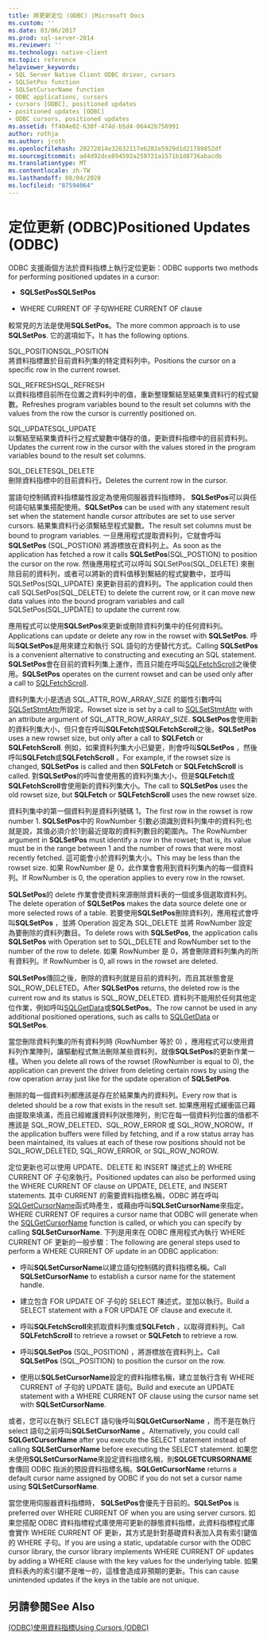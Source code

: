 ```yaml
---
title: 將更新定位 (ODBC) |Microsoft Docs
ms.custom: ''
ms.date: 03/06/2017
ms.prod: sql-server-2014
ms.reviewer: ''
ms.technology: native-client
ms.topic: reference
helpviewer_keywords:
- SQL Server Native Client ODBC driver, cursors
- SQLSetPos function
- SQLSetCursorName function
- ODBC applications, cursors
- cursors [ODBC], positioned updates
- positioned updates [ODBC]
- ODBC cursors, positioned updates
ms.assetid: ff404e02-630f-474d-b5d4-06442b756991
author: rothja
ms.author: jroth
ms.openlocfilehash: 20272014e32632117e6282e5929d1d21789852df
ms.sourcegitcommit: ad4d92dce894592a259721a1571b1d8736abacdb
ms.translationtype: MT
ms.contentlocale: zh-TW
ms.lasthandoff: 08/04/2020
ms.locfileid: "87594064"
---
```

# <a name="positioned-updates-odbc"></a><span data-ttu-id="138d0-102">定位更新 (ODBC)</span><span class="sxs-lookup"><span data-stu-id="138d0-102">Positioned Updates (ODBC)</span></span>
  <span data-ttu-id="138d0-103">ODBC 支援兩個方法於資料指標上執行定位更新：</span><span class="sxs-lookup"><span data-stu-id="138d0-103">ODBC supports two methods for performing positioned updates in a cursor:</span></span>  
  
-   <span data-ttu-id="138d0-104">**SQLSetPos**</span><span class="sxs-lookup"><span data-stu-id="138d0-104">**SQLSetPos**</span></span>  
  
-   <span data-ttu-id="138d0-105">WHERE CURRENT OF 子句</span><span class="sxs-lookup"><span data-stu-id="138d0-105">WHERE CURRENT OF clause</span></span>  
  
 <span data-ttu-id="138d0-106">較常見的方法是使用**SQLSetPos**。</span><span class="sxs-lookup"><span data-stu-id="138d0-106">The more common approach is to use **SQLSetPos**.</span></span> <span data-ttu-id="138d0-107">它的選項如下。</span><span class="sxs-lookup"><span data-stu-id="138d0-107">It has the following options.</span></span>  
  
 <span data-ttu-id="138d0-108">SQL_POSITION</span><span class="sxs-lookup"><span data-stu-id="138d0-108">SQL_POSITION</span></span>  
 <span data-ttu-id="138d0-109">將資料指標置於目前資料列集的特定資料列中。</span><span class="sxs-lookup"><span data-stu-id="138d0-109">Positions the cursor on a specific row in the current rowset.</span></span>  
  
 <span data-ttu-id="138d0-110">SQL_REFRESH</span><span class="sxs-lookup"><span data-stu-id="138d0-110">SQL_REFRESH</span></span>  
 <span data-ttu-id="138d0-111">以資料指標目前所在位置之資料列中的值，重新整理繫結至結果集資料行的程式變數。</span><span class="sxs-lookup"><span data-stu-id="138d0-111">Refreshes program variables bound to the result set columns with the values from the row the cursor is currently positioned on.</span></span>  
  
 <span data-ttu-id="138d0-112">SQL_UPDATE</span><span class="sxs-lookup"><span data-stu-id="138d0-112">SQL_UPDATE</span></span>  
 <span data-ttu-id="138d0-113">以繫結至結果集資料行之程式變數中儲存的值，更新資料指標中的目前資料列。</span><span class="sxs-lookup"><span data-stu-id="138d0-113">Updates the current row in the cursor with the values stored in the program variables bound to the result set columns.</span></span>  
  
 <span data-ttu-id="138d0-114">SQL_DELETE</span><span class="sxs-lookup"><span data-stu-id="138d0-114">SQL_DELETE</span></span>  
 <span data-ttu-id="138d0-115">刪除資料指標中的目前資料行。</span><span class="sxs-lookup"><span data-stu-id="138d0-115">Deletes the current row in the cursor.</span></span>  
  
 <span data-ttu-id="138d0-116">當語句控制碼資料指標屬性設定為使用伺服器資料指標時， **SQLSetPos**可以與任何語句結果集搭配使用。</span><span class="sxs-lookup"><span data-stu-id="138d0-116">**SQLSetPos** can be used with any statement result set when the statement handle cursor attributes are set to use server cursors.</span></span> <span data-ttu-id="138d0-117">結果集資料行必須繫結至程式變數。</span><span class="sxs-lookup"><span data-stu-id="138d0-117">The result set columns must be bound to program variables.</span></span> <span data-ttu-id="138d0-118">一旦應用程式提取資料列，它就會呼叫**SQLSetPos** (SQL_POSTION) 將游標放在資料列上。</span><span class="sxs-lookup"><span data-stu-id="138d0-118">As soon as the application has fetched a row it calls **SQLSetPos**(SQL_POSTION) to position the cursor on the row.</span></span> <span data-ttu-id="138d0-119">然後應用程式可以呼叫 SQLSetPos(SQL_DELETE) 來刪除目前的資料列，或者可以將新的資料值移到繫結的程式變數中，並呼叫 SQLSetPos(SQL_UPDATE) 來更新目前的資料列。</span><span class="sxs-lookup"><span data-stu-id="138d0-119">The application could then call SQLSetPos(SQL_DELETE) to delete the current row, or it can move new data values into the bound program variables and call SQLSetPos(SQL_UPDATE) to update the current row.</span></span>  
  
 <span data-ttu-id="138d0-120">應用程式可以使用**SQLSetPos**來更新或刪除資料列集中的任何資料列。</span><span class="sxs-lookup"><span data-stu-id="138d0-120">Applications can update or delete any row in the rowset with **SQLSetPos**.</span></span> <span data-ttu-id="138d0-121">呼叫**SQLSetPos**是用來建立和執行 SQL 語句的方便替代方式。</span><span class="sxs-lookup"><span data-stu-id="138d0-121">Calling **SQLSetPos** is a convenient alternative to constructing and executing an SQL statement.</span></span> <span data-ttu-id="138d0-122">**SQLSetPos**會在目前的資料列集上運作，而且只能在呼叫[SQLFetchScroll](../native-client-odbc-api/sqlfetchscroll.md)之後使用。</span><span class="sxs-lookup"><span data-stu-id="138d0-122">**SQLSetPos** operates on the current rowset and can be used only after a call to [SQLFetchScroll](../native-client-odbc-api/sqlfetchscroll.md).</span></span>  
  
 <span data-ttu-id="138d0-123">資料列集大小是透過 SQL_ATTR_ROW_ARRAY_SIZE 的屬性引數呼叫[SQLSetStmtAttr](../native-client-odbc-api/sqlsetstmtattr.md)所設定。</span><span class="sxs-lookup"><span data-stu-id="138d0-123">Rowset size is set by a call to [SQLSetStmtAttr](../native-client-odbc-api/sqlsetstmtattr.md) with an attribute argument of SQL_ATTR_ROW_ARRAY_SIZE.</span></span> <span data-ttu-id="138d0-124">**SQLSetPos**會使用新的資料列集大小，但只會在呼叫**SQLFetch**或**SQLFetchScroll**之後。</span><span class="sxs-lookup"><span data-stu-id="138d0-124">**SQLSetPos** uses a new rowset size, but only after a call to **SQLFetch** or **SQLFetchScroll**.</span></span> <span data-ttu-id="138d0-125">例如，如果資料列集大小已變更，則會呼叫**SQLSetPos** ，然後呼叫**SQLFetch**或**SQLFetchScroll** 。</span><span class="sxs-lookup"><span data-stu-id="138d0-125">For example, if the rowset size is changed, **SQLSetPos** is called and then **SQLFetch** or **SQLFetchScroll** is called.</span></span> <span data-ttu-id="138d0-126">對**SQLSetPos**的呼叫會使用舊的資料列集大小，但是**SQLFetch**或**SQLFetchScroll**會使用新的資料列集大小。</span><span class="sxs-lookup"><span data-stu-id="138d0-126">The call to **SQLSetPos** uses the old rowset size, but **SQLFetch** or **SQLFetchScroll** uses the new rowset size.</span></span>  
  
 <span data-ttu-id="138d0-127">資料列集中的第一個資料列是資料列號碼 1。</span><span class="sxs-lookup"><span data-stu-id="138d0-127">The first row in the rowset is row number 1.</span></span> <span data-ttu-id="138d0-128">**SQLSetPos**中的 RowNumber 引數必須識別資料列集中的資料列;也就是說，其值必須介於1到最近提取的資料列數目的範圍內。</span><span class="sxs-lookup"><span data-stu-id="138d0-128">The RowNumber argument in **SQLSetPos** must identify a row in the rowset; that is, its value must be in the range between 1 and the number of rows that were most recently fetched.</span></span> <span data-ttu-id="138d0-129">這可能會小於資料列集大小。</span><span class="sxs-lookup"><span data-stu-id="138d0-129">This may be less than the rowset size.</span></span> <span data-ttu-id="138d0-130">如果 RowNumber 是 0，此作業會套用到資料列集內的每一個資料列。</span><span class="sxs-lookup"><span data-stu-id="138d0-130">If RowNumber is 0, the operation applies to every row in the rowset.</span></span>  
  
 <span data-ttu-id="138d0-131">**SQLSetPos**的 delete 作業會使資料來源刪除資料表的一個或多個選取資料列。</span><span class="sxs-lookup"><span data-stu-id="138d0-131">The delete operation of **SQLSetPos** makes the data source delete one or more selected rows of a table.</span></span> <span data-ttu-id="138d0-132">若要使用**SQLSetPos**刪除資料列，應用程式會呼叫**SQLSetPos** ，並將 Operation 設定為 SQL_DELETE 並將 RowNumber 設定為要刪除的資料列數目。</span><span class="sxs-lookup"><span data-stu-id="138d0-132">To delete rows with **SQLSetPos**, the application calls **SQLSetPos** with Operation set to SQL_DELETE and RowNumber set to the number of the row to delete.</span></span> <span data-ttu-id="138d0-133">如果 RowNumber 是 0，將會刪除資料列集內的所有資料列。</span><span class="sxs-lookup"><span data-stu-id="138d0-133">If RowNumber is 0, all rows in the rowset are deleted.</span></span>  
  
 <span data-ttu-id="138d0-134">**SQLSetPos**傳回之後，刪除的資料列就是目前的資料列，而且其狀態會是 SQL_ROW_DELETED。</span><span class="sxs-lookup"><span data-stu-id="138d0-134">After **SQLSetPos** returns, the deleted row is the current row and its status is SQL_ROW_DELETED.</span></span> <span data-ttu-id="138d0-135">資料列不能用於任何其他定位作業，例如呼叫[SQLGetData](../native-client-odbc-api/sqlgetdata.md)或**SQLSetPos**。</span><span class="sxs-lookup"><span data-stu-id="138d0-135">The row cannot be used in any additional positioned operations, such as calls to [SQLGetData](../native-client-odbc-api/sqlgetdata.md) or **SQLSetPos**.</span></span>  
  
 <span data-ttu-id="138d0-136">當您刪除資料列集的所有資料列時 (RowNumber 等於 0) ，應用程式可以使用資料列作業陣列，讓驅動程式無法刪除某些資料列，就像**SQLSetPos**的更新作業一樣。</span><span class="sxs-lookup"><span data-stu-id="138d0-136">When you delete all rows of the rowset (RowNumber is equal to 0), the application can prevent the driver from deleting certain rows by using the row operation array just like for the update operation of **SQLSetPos**.</span></span>  
  
 <span data-ttu-id="138d0-137">刪除的每一個資料列都應該是存在於結果集內的資料列。</span><span class="sxs-lookup"><span data-stu-id="138d0-137">Every row that is deleted should be a row that exists in the result set.</span></span> <span data-ttu-id="138d0-138">如果應用程式緩衝區已藉由提取來填滿，而且已經維護資料列狀態陣列，則它在每一個資料列位置的值都不應該是 SQL_ROW_DELETED、SQL_ROW_ERROR 或 SQL_ROW_NOROW。</span><span class="sxs-lookup"><span data-stu-id="138d0-138">If the application buffers were filled by fetching, and if a row status array has been maintained, its values at each of these row positions should not be SQL_ROW_DELETED, SQL_ROW_ERROR, or SQL_ROW_NOROW.</span></span>  
  
 <span data-ttu-id="138d0-139">定位更新也可以使用 UPDATE、DELETE 和 INSERT 陳述式上的 WHERE CURRENT OF 子句來執行。</span><span class="sxs-lookup"><span data-stu-id="138d0-139">Positioned updates can also be performed using the WHERE CURRENT OF clause on UPDATE, DELETE, and INSERT statements.</span></span> <span data-ttu-id="138d0-140">其中 CURRENT 的需要資料指標名稱，ODBC 將在呼叫[SQLGetCursorName](../native-client-odbc-api/sqlgetcursorname.md)函式時產生，或藉由呼叫**SQLSetCursorName**來指定。</span><span class="sxs-lookup"><span data-stu-id="138d0-140">WHERE CURRENT OF requires a cursor name that ODBC will generate when the [SQLGetCursorName](../native-client-odbc-api/sqlgetcursorname.md) function is called, or which you can specify by calling **SQLSetCursorName**.</span></span> <span data-ttu-id="138d0-141">下列是用來在 ODBC 應用程式內執行 WHERE CURRENT OF 更新的一般步驟：</span><span class="sxs-lookup"><span data-stu-id="138d0-141">The following are general steps used to perform a WHERE CURRENT OF update in an ODBC application:</span></span>  
  
-   <span data-ttu-id="138d0-142">呼叫**SQLSetCursorName**以建立語句控制碼的資料指標名稱。</span><span class="sxs-lookup"><span data-stu-id="138d0-142">Call **SQLSetCursorName** to establish a cursor name for the statement handle.</span></span>  
  
-   <span data-ttu-id="138d0-143">建立包含 FOR UPDATE OF 子句的 SELECT 陳述式，並加以執行。</span><span class="sxs-lookup"><span data-stu-id="138d0-143">Build a SELECT statement with a FOR UPDATE OF clause and execute it.</span></span>  
  
-   <span data-ttu-id="138d0-144">呼叫**SQLFetchScroll**來抓取資料列集或**SQLFetch** ，以取得資料列。</span><span class="sxs-lookup"><span data-stu-id="138d0-144">Call **SQLFetchScroll** to retrieve a rowset or **SQLFetch** to retrieve a row.</span></span>  
  
-   <span data-ttu-id="138d0-145">呼叫**SQLSetPos** (SQL_POSITION) ，將游標放在資料列上。</span><span class="sxs-lookup"><span data-stu-id="138d0-145">Call **SQLSetPos** (SQL_POSITION) to position the cursor on the row.</span></span>  
  
-   <span data-ttu-id="138d0-146">使用以**SQLSetCursorName**設定的資料指標名稱，建立並執行含有 WHERE CURRENT of 子句的 UPDATE 語句。</span><span class="sxs-lookup"><span data-stu-id="138d0-146">Build and execute an UPDATE statement with a WHERE CURRENT OF clause using the cursor name set with **SQLSetCursorName**.</span></span>  
  
 <span data-ttu-id="138d0-147">或者，您可以在執行 SELECT 語句後呼叫**SQLGetCursorName** ，而不是在執行 select 語句之前呼叫**SQLSetCursorName** 。</span><span class="sxs-lookup"><span data-stu-id="138d0-147">Alternatively, you could call **SQLGetCursorName** after you execute the SELECT statement instead of calling **SQLSetCursorName** before executing the SELECT statement.</span></span> <span data-ttu-id="138d0-148">如果您未使用**SQLSetCursorName**來設定資料指標名稱，則**SQLGETCURSORNAME**會傳回 ODBC 指派的預設資料指標名稱。</span><span class="sxs-lookup"><span data-stu-id="138d0-148">**SQLGetCursorName** returns a default cursor name assigned by ODBC if you do not set a cursor name using **SQLSetCursorName**.</span></span>  
  
 <span data-ttu-id="138d0-149">當您使用伺服器資料指標時， **SQLSetPos**會優先于目前的。</span><span class="sxs-lookup"><span data-stu-id="138d0-149">**SQLSetPos** is preferred over WHERE CURRENT OF when you are using server cursors.</span></span> <span data-ttu-id="138d0-150">如果您搭配 ODBC 資料指標程式庫使用可更新的靜態資料指標，此資料指標程式庫會實作 WHERE CURRENT OF 更新，其方式是針對基礎資料表加入具有索引鍵值的 WHERE 子句。</span><span class="sxs-lookup"><span data-stu-id="138d0-150">If you are using a static, updatable cursor with the ODBC cursor library, the cursor library implements WHERE CURRENT OF updates by adding a WHERE clause with the key values for the underlying table.</span></span> <span data-ttu-id="138d0-151">如果資料表內的索引鍵不是唯一的，這樣會造成非預期的更新。</span><span class="sxs-lookup"><span data-stu-id="138d0-151">This can cause unintended updates if the keys in the table are not unique.</span></span>  
  
## <a name="see-also"></a><span data-ttu-id="138d0-152">另請參閱</span><span class="sxs-lookup"><span data-stu-id="138d0-152">See Also</span></span>  
 [<span data-ttu-id="138d0-153">&#40;ODBC&#41;使用資料指標</span><span class="sxs-lookup"><span data-stu-id="138d0-153">Using Cursors &#40;ODBC&#41;</span></span>](using-cursors-odbc.md)  
  
  
